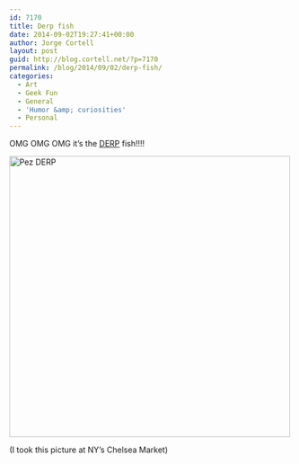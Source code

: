 ```yaml
---
id: 7170
title: Derp fish
date: 2014-09-02T19:27:41+00:00
author: Jorge Cortell
layout: post
guid: http://blog.cortell.net/?p=7170
permalink: /blog/2014/09/02/derp-fish/
categories:
  - Art
  - Geek Fun
  - General
  - 'Humor &amp; curiosities'
  - Personal
---
```

OMG OMG OMG it&#8217;s the <a href="https://www.google.com/search?q=derp&#038;tbm=isch" title="https://www.google.com/search?q=derp&#038;tbm=isch" target="_blank">DERP</a> fish!!!!

<img src="https://farm4.staticflickr.com/3881/15100165245_375eeb12e8.jpg" width="500" height="500" alt="Pez DERP" class="aligncenter" />

(I took this picture at NY&#8217;s Chelsea Market)